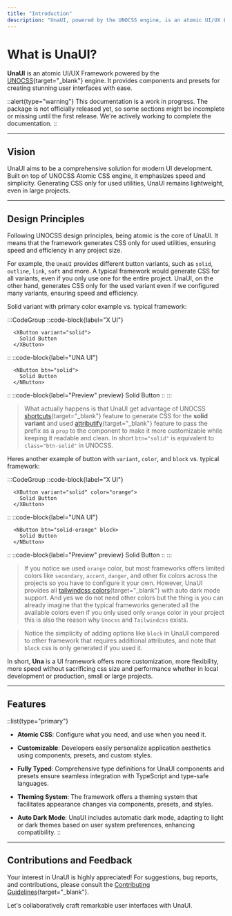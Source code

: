 ```yaml
---
title: "Introduction"
description: "UnaUI, powered by the UNOCSS engine, is an atomic UI/UX Framework. It offers components and presets for effortless creation of beautiful user interfaces."
---
```


# What is UnaUI?

**UnaUI** is an atomic UI/UX Framework powered by the [UNOCSS](https://unocss.dev/){target="_blank"} engine. It provides components and presets for creating stunning user interfaces with ease.

::alert{type="warning"} 
This documentation is a work in progress. The package is not officially released yet, so some sections might be incomplete or missing until the first release. We're actively working to complete the documentation.
::

---

## Vision

UnaUI aims to be a comprehensive solution for modern UI development. Built on top of UNOCSS Atomic CSS engine, it emphasizes speed and simplicity. Generating CSS only for used utilities, UnaUI remains lightweight, even in large projects.

---

## Design Principles

Following UNOCSS design principles, being atomic is the core of UnaUI. It means that the framework generates CSS only for used utilities, ensuring speed and efficiency in any project size.

For example, the `UnaUI` provides different button variants, such as `solid`, `outline`, `link`, `soft` and more. A typical framework would generate CSS for all variants, even if you only use one for the entire project. UnaUI, on the other hand, generates CSS only for the used variant even if we configured many variants, ensuring speed and efficiency.

Solid variant with primary color example vs. typical framework:

:::CodeGroup
  ::code-block{label="X UI"}
```vue
  <XButton variant="solid">
    Solid Button
  </XButton>
```
  ::
  ::code-block{label="UNA UI"}
```vue
  <NButton btn="solid">
    Solid Button
  </NButton>
```
  ::
  ::code-block{label="Preview" preview}
    <NButton btn="solid">Solid Button</NButton>
  ::
:::

> What actually happens is that UnaUI get advantage of UNOCSS [shortcuts](https://unocss.dev/config/shortcuts#shortcuts){target="_blank"} feature to generate CSS for the **solid variant** and used [attributify](https://unocss.dev/presets/attributify#attributify-mode){target="_blank"} feature to pass the prefix as a `prop` to the component to make it more customizable while keeping it readable and clean. In short `btn="solid"` is equivalent to `class="btn-solid"` in UNOCSS.

Heres another example of button with `variant`, `color`, and `block` vs. typical framework:

:::CodeGroup
  ::code-block{label="X UI"}
```vue
  <XButton variant="solid" color="orange">
    Solid Button
  </XButton>
```
  ::
  ::code-block{label="UNA UI"}
```vue
  <NButton btn="solid-orange" block>
    Solid Button
  </NButton>
```
  ::
  ::code-block{label="Preview" preview}
    <NButton btn="solid-orange block">Solid Button</NButton>
  ::
:::

> If you notice we used `orange` color, but most frameworks offers limited colors like `secondary`, `accent`, `danger`, and other fix colors across the projects so you have to configure it your own. However, UnaUI provides all [tailwindcss colors](https://tailwindcss.com/docs/customizing-colors){target="_blank"} with auto dark mode support. And yes we do not need other colors but the thing is you can already imagine that the typical frameworks generated all the available colors even if you only used only `orange` color in your project this is also the reason why `Unocss` and `Tailwindcss` exists.

> Notice the simplicity of adding options like `block` in UnaUI compared to other framework that requires additional attributes, and note that `block` css is only generated if you used it.

In short, <b style="color: var(--c-brand-next)">Una</b> is a UI framework offers more customization, more flexibility, more speed without sacrificing css size and performance whether in local development or production, small or large projects.

---

## Features

::list{type="primary"}
- **Atomic CSS**: Configure what you need, and use when you need it.

- **Customizable**: Developers easily personalize application aesthetics using components, presets, and custom styles.

- **Fully Typed**: Comprehensive type definitions for UnaUI components and presets ensure seamless integration with TypeScript and type-safe languages.

- **Theming System**: The framework offers a theming system that facilitates appearance changes via components, presets, and styles.

- **Auto Dark Mode**: UnaUI includes automatic dark mode, adapting to light or dark themes based on user system preferences, enhancing compatibility.
::

---

## Contributions and Feedback

Your interest in UnaUI is highly appreciated! For suggestions, bug reports, and contributions, please consult the [Contributing Guidelines](https://github.com/una-ui/una-ui/blob/main/CONTRIBUTING.md){target="_blank"}.

Let's collaboratively craft remarkable user interfaces with UnaUI.

